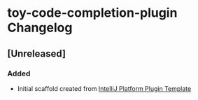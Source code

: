 <!-- Keep a Changelog guide -> https://keepachangelog.com -->

# toy-code-completion-plugin Changelog

## [Unreleased]
### Added
- Initial scaffold created from [IntelliJ Platform Plugin Template](https://github.com/JetBrains/intellij-platform-plugin-template)
